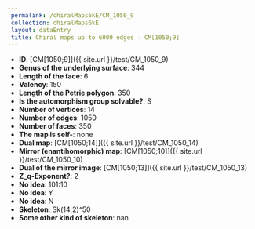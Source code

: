```yaml
--- 
 permalink: /chiralMaps6kE/CM_1050_9 
 collection: chiralMaps6kE
 layout: dataEntry
 title: Chiral maps up to 6000 edges - CM[1050;9]
---
```


- **ID**: [CM[1050;9]]({{ site.url }}/test/CM_1050_9)
- **Genus of the underlying surface**: 344
- **Length of the face**: 6
- **Valency**: 150
- **Length of the Petrie polygon**: 350
- **Is the automorphism group solvable?**: S
- **Number of vertices**: 14
- **Number of edges**: 1050
- **Number of faces**: 350
- **The map is self-**: none
- **Dual map**: [CM[1050;14]]({{ site.url }}/test/CM_1050_14)
- **Mirror (enantihomorphic) map**: [CM[1050;10]]({{ site.url }}/test/CM_1050_10)
- **Dual of the mirror image**: [CM[1050;13]]({{ site.url }}/test/CM_1050_13)
- **Z_q-Exponent?**: 2
- **No idea**:  101:10
- **No idea**: Y
- **No idea**: N
- **Skeleton**: Sk(14;2)^50
- **Some other kind of skeleton**: nan
